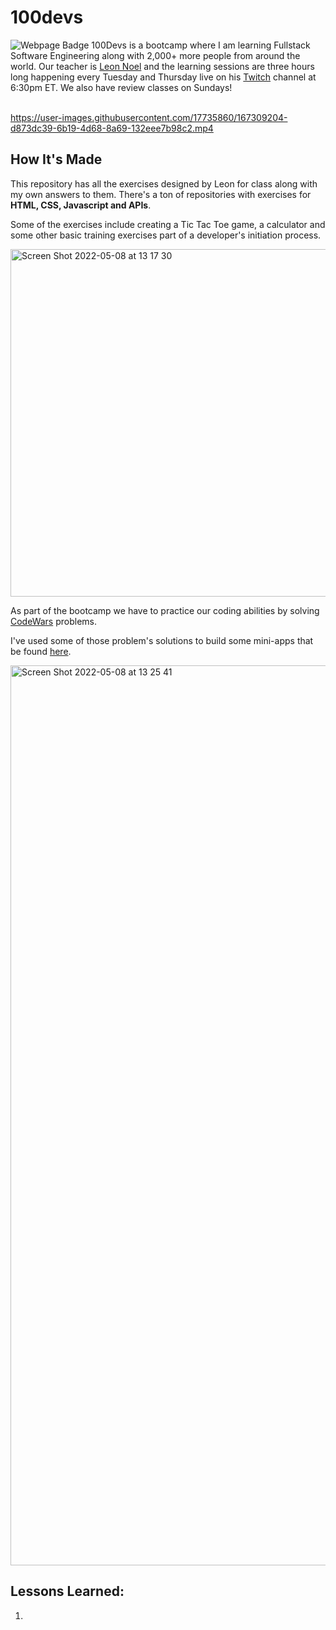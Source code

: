 # 100devs
<img src="https://img.shields.io/badge/In-Progress-yellow?style=flat&logo=home&logoColor=white" alt="Webpage Badge"/>
100Devs is a bootcamp where I am learning Fullstack Software Engineering along with 2,000+ more people from around the world. Our teacher is <a href="https://twitter.com/leonnoel">Leon Noel</a> and the learning sessions are three hours long happening every Tuesday and Thursday live on his <a href="https://www.twitch.tv/learnwithleon">Twitch</a> channel at 6:30pm ET. We also have review classes on Sundays!
<br>
<br>

https://user-images.githubusercontent.com/17735860/167309204-d873dc39-6b19-4d68-8a69-132eee7b98c2.mp4

## How It's Made

This repository has all the exercises designed by Leon for class along with my own answers to them. There's a ton of repositories with exercises for **HTML, CSS, Javascript and APIs**. 

Some of the exercises include creating a Tic Tac Toe game, a calculator and some other basic training exercises part of a developer's initiation process.

<img width="556" alt="Screen Shot 2022-05-08 at 13 17 30" src="https://user-images.githubusercontent.com/17735860/167309766-df6e0ef0-e151-4396-8509-eaa02662aba3.png">

As part of the bootcamp we have to practice our coding abilities by solving <a href="https://www.codewars.com/users/franciscocasillas">CodeWars</a> problems.

I've used some of those problem's solutions to build some mini-apps that be found <a href="https://github.com/franciscocasillas/mini-apps">here</a>. 

<a href="https://github.com/franciscocasillas/mini-apps"><img width="1440" alt="Screen Shot 2022-05-08 at 13 25 41" src="https://user-images.githubusercontent.com/17735860/167310073-e6467bf1-9700-4af7-98c2-7eb0532ad839.png"></a>

## Lessons Learned: 
1. 
